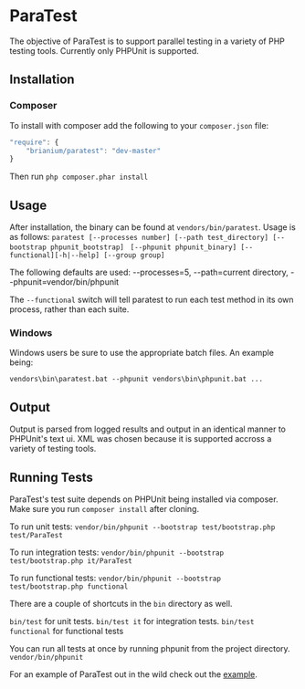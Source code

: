 ParaTest
========
The objective of ParaTest is to support parallel testing in a variety of PHP testing tools. Currently only PHPUnit is supported.

Installation
------------
### Composer ###
To install with composer add the following to your `composer.json` file:
```js
"require": {
    "brianium/paratest": "dev-master"
}
```
Then run `php composer.phar install`

Usage
-----
After installation, the binary can be found at `vendors/bin/paratest`. Usage is as follows:
`paratest [--processes number] [--path test_directory] [--bootstrap phpunit_bootstrap] `
`[--phpunit phpunit_binary] [--functional][-h|--help] [--group group]`

The following defaults are used: --processes=5, --path=current directory, --phpunit=vendor/bin/phpunit

The `--functional` switch will tell paratest to run each test method in its own process, rather than each suite.

### Windows ###
Windows users be sure to use the appropriate batch files.
An example being:

`vendors\bin\paratest.bat --phpunit vendors\bin\phpunit.bat ...`

Output
------
Output is parsed from logged results and output in an identical manner to PHPUnit's text ui. XML was chosen because it is supported accross a variety of testing tools.

Running Tests
-------------
ParaTest's test suite depends on PHPUnit being installed via composer. Make sure you run `composer install` after cloning.

To run unit tests:
`vendor/bin/phpunit --bootstrap test/bootstrap.php test/ParaTest`

To run integration tests:
`vendor/bin/phpunit --bootstrap test/bootstrap.php it/ParaTest`

To run functional tests:
`vendor/bin/phpunit --bootstrap test/bootstrap.php functional`

There are a couple of shortcuts in the `bin` directory as well.

`bin/test` for unit tests.
`bin/test it` for integration tests.
`bin/test functional` for functional tests

You can run all tests at once by running phpunit from the project directory.
`vendor/bin/phpunit`

For an example of ParaTest out in the wild check out the [example](https://github.com/brianium/paratest-selenium).